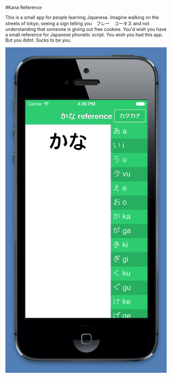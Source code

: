 #Kana Reference

This is a small app for people learning Japanese. Imagine walking on the streets of tokyo, seeing a sign telling you　フレー　コーキス and not understanding that someone is giving out free cookies. You'd wish you have a small reference for Japanese phonetic script. You wish you had this app. But you didnt. Sucks to be you.

![Screenshot of app on an iPhone](/screenshot.png)
